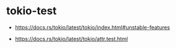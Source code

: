 # tokio-test
- https://docs.rs/tokio/latest/tokio/index.html#unstable-features

- https://docs.rs/tokio/latest/tokio/attr.test.html
